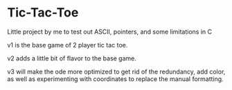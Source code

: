 # Tic-Tac-Toe
Little project by me to test out ASCII, pointers, and some limitations in C


v1 is the base game of 2 player tic tac toe.

v2 adds a little bit of flavor to the base game.

v3 will make the ode more optimized to get rid of the redundancy, add color, as well as experimenting with coordinates to replace the manual formatting.
